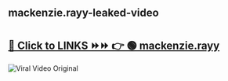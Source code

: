 
 ## mackenzie.rayy-leaked-video 

# <h2><a href="https://clipsfans.com/mackenzie.rayy&ref=git">🔗 Click to LINKS ⏩⏩ 👉 🟢 mackenzie.rayy </a></h2>

<a href="https://clipsfans.com/mackenzie.rayy&ref=git" rel="nofollow" data-target="animated-image.originalLink"><img src="https://i.ibb.co.com/xMMVF88/686577567.gif" alt="Viral Video Original" style="max-width: 100%; display: inline-block;" data-target="animated-image.originalImage"></a>
